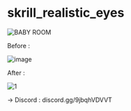 # skrill_realistic_eyes

![BABY ROOM](https://user-images.githubusercontent.com/119594378/236954451-b35abe99-260b-4d21-80fe-cf0496415b97.gif)

Before :

![image](https://user-images.githubusercontent.com/119594378/236954374-27939a60-febe-412a-bcad-10b54db7eecb.png)

After : 


![1](https://user-images.githubusercontent.com/119594378/236954431-f6f74db1-4b8d-48f9-bedb-163e56974dd3.png)


→ Discord : discord.gg/9jbqhVDVVT 
